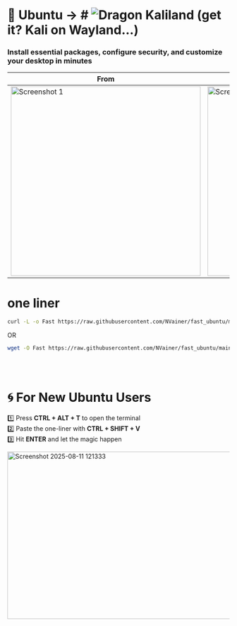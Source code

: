 
# 🐧 Ubuntu → # ![Dragon](https://upload.wikimedia.org/wikipedia/commons/4/49/Dragon_silhouette.svg) Kaliland (get it? Kali on Wayland...)
### Install essential packages, configure security, and customize your desktop in minutes

 
| From | To |
|-------|-----|
| <img width="430" alt="Screenshot 1" src="https://github.com/user-attachments/assets/28624090-a4c8-4783-a0f2-1c39eb50e770" /> | <img width="430" alt="Screenshot 2" src="https://github.com/user-attachments/assets/186c7cb4-71d6-4b9a-aafb-fba8be2c68f3" /> |


# one liner

```bash
curl -L -o Fast https://raw.githubusercontent.com/NVainer/fast_ubuntu/main/Fast && chmod +x ./Fast && ./Fast
```
OR

```bash
wget -O Fast https://raw.githubusercontent.com/NVainer/fast_ubuntu/main/Fast && chmod +x ./Fast && ./Fast
```

<br><br>

# 🌀 For New Ubuntu Users  
1️⃣ Press **CTRL + ALT + T** to open the terminal  
2️⃣ Paste the one-liner with **CTRL + SHIFT + V**  
3️⃣ Hit **ENTER** and let the magic happen

<img width="800" height="380" alt="Screenshot 2025-08-11 121333" src="https://github.com/user-attachments/assets/2458b811-daab-401c-8840-5a9df0022b18" />
 
